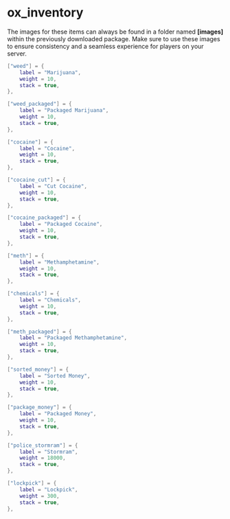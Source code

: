 # ox\_inventory

The images for these items can always be found in a folder named **\[images]** within the previously downloaded package. Make sure to use these images to ensure consistency and a seamless experience for players on your server.

```lua
["weed"] = {
    label = "Marijuana",
    weight = 10,
    stack = true,
},

["weed_packaged"] = {
    label = "Packaged Marijuana",
    weight = 10,
    stack = true,
},

["cocaine"] = {
    label = "Cocaine",
    weight = 10,
    stack = true,
},

["cocaine_cut"] = {
    label = "Cut Cocaine",
    weight = 10,
    stack = true,
},

["cocaine_packaged"] = {
    label = "Packaged Cocaine",
    weight = 10,
    stack = true,
},

["meth"] = {
    label = "Methamphetamine",
    weight = 10,
    stack = true,
},

["chemicals"] = {
    label = "Chemicals",
    weight = 10,
    stack = true,
},

["meth_packaged"] = {
    label = "Packaged Methamphetamine",
    weight = 10,
    stack = true,
},

["sorted_money"] = {
    label = "Sorted Money",
    weight = 10,
    stack = true,
},

["package_money"] = {
    label = "Packaged Money",
    weight = 10,
    stack = true,
},

["police_stormram"] = {
    label = "Stormram",
    weight = 18000,
    stack = true,
},

["lockpick"] = {
    label = "Lockpick",
    weight = 300,
    stack = true,
},
```
